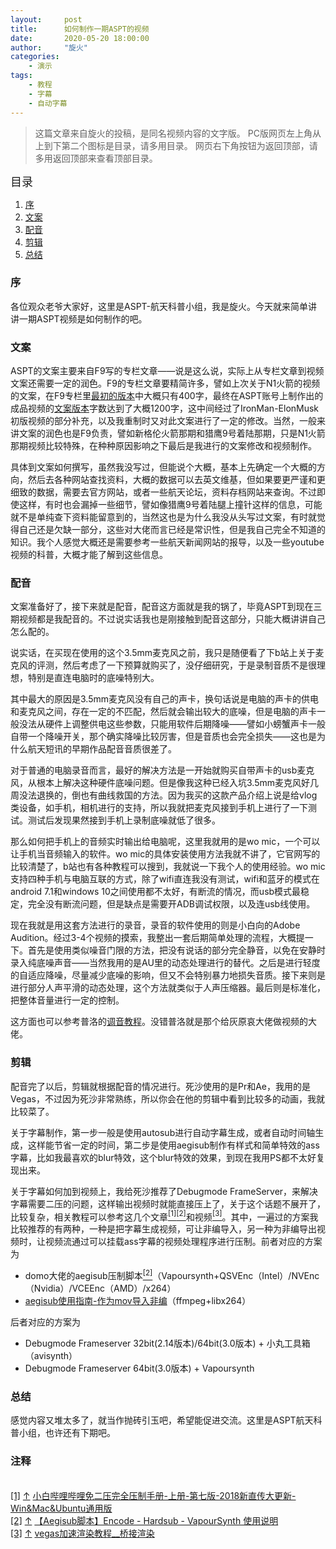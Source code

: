 ```yaml
---
layout:     post
title:      如何制作一期ASPT的视频
date:       2020-05-20 18:00:00
author:     "旋火"
categories:
    - 演示
tags:
    - 教程
    - 字幕
    - 自动字幕
---
```

>这篇文章来自旋火的投稿，是同名视频内容的文字版。
>PC版网页左上角从上到下第二个图标是目录，请多用目录。
>网页右下角按钮为返回顶部，请多用返回顶部来查看顶部目录。

<escape><font size=4>目录</font></escape>

1. [序](#序)
2. [文案](#文案)
3. [配音](#配音)
4. [剪辑](#剪辑)
5. [总结](#总结)

### 序

各位观众老爷大家好，这里是ASPT-航天科普小组，我是旋火。今天就来简单讲讲一期ASPT视频是如何制作的吧。

### 文案

ASPT的文案主要来自F9写的专栏文章——说是这么说，实际上从专栏文章到视频文案还需要一定的润色。F9的专栏文章要精简许多，譬如上次关于N1火箭的视频的文案，在F9专栏里[最初的版本](https://www.bilibili.com/read/cv4828139)中大概只有400字，最终在ASPT账号上制作出的成品视频的[文案版本](the-true-reasons-of-N1-failures.html)字数达到了大概1200字，这中间经过了IronMan-ElonMusk初版视频的部分补充，以及我重制时又对此文案进行了一定的修改。当然，一般来讲文案的润色也是F9负责，譬如新格伦火箭那期和猎鹰9号着陆那期，只是N1火箭那期视频比较特殊，在种种原因影响之下最后是我进行的文案修改和视频制作。

具体到文案如何撰写，虽然我没写过，但能说个大概，基本上先确定一个大概的方向，然后去各种网站查找资料，大概的数据可以去英文维基，但如果要更严谨和更细致的数据，需要去官方网站，或者一些航天论坛，资料存档网站来查询。不过即使这样，有时也会漏掉一些细节，譬如像猎鹰9号着陆腿上撞针这样的信息，可能就不是单纯查下资料能留意到的，当然这也是为什么我没从头写过文案，有时就觉得自己还是欠缺一部分，这些对大佬而言已经是常识性，但是我自己完全不知道的知识。我个人感觉大概还是需要参考一些航天新闻网站的报导，以及一些youtube视频的科普，大概才能了解到这些信息。

### 配音

文案准备好了，接下来就是配音，配音这方面就是我的锅了，毕竟ASPT到现在三期视频都是我配音的。不过说实话我也是刚接触到配音这部分，只能大概讲讲自己怎么配的。

说实话，在买现在使用的这个3.5mm麦克风之前，我只是随便看了下b站上关于麦克风的评测，然后考虑了一下预算就购买了，没仔细研究，于是录制音质不是很理想，特别是直连电脑时的底噪特别大。

其中最大的原因是3.5mm麦克风没有自己的声卡，换句话说是电脑的声卡的供电和麦克风之间，存在一定的不匹配，然后就会输出较大的底噪，但是电脑的声卡一般没法从硬件上调整供电这些参数，只能用软件后期降噪——譬如小螃蟹声卡一般自带一个降噪开关，那个确实降噪比较厉害，但是音质也会完全损失——这也是为什么航天短讯的早期作品配音音质很差了。

对于普通的电脑录音而言，最好的解决方法是一开始就购买自带声卡的usb麦克风，从根本上解决这种硬件底噪问题。但是像我这种已经入坑3.5mm麦克风好几周没法退换的，倒也有曲线救国的方法。因为我买的这款产品介绍上说是给vlog类设备，如手机，相机进行的支持，所以我就把麦克风接到手机上进行了一下测试。测试后发现果然接到手机上录制底噪就低了很多。

那么如何把手机上的音频实时输出给电脑呢，这里我就用的是wo mic，一个可以让手机当音频输入的软件。wo mic的具体安装使用方法我就不讲了，它官网写的比较清楚了，b站也有各种教程可以搜到，我就说一下我个人的使用经验。wo mic支持四种手机与电脑互联的方式，除了wifi直连我没有测试，wifi和蓝牙的模式在android 7.1和windows 10之间使用都不太好，有断流的情况，而usb模式最稳定，完全没有断流问题，但是缺点是需要开ADB调试权限，以及连usb线使用。

现在我就是用这套方法进行的录音，录音的软件使用的则是小白向的Adobe Audition。经过3-4个视频的摸索，我整出一套后期简单处理的流程，大概提一下。首先是使用类似噪音门限的方法，把没有说话的部分完全静音，以免在安静时录入纯底噪声音——当然我用的是AU里的动态处理进行的替代。之后是进行轻度的自适应降噪，尽量减少底噪的影响，但又不会特别暴力地损失音质。接下来则是进行部分人声平滑的动态处理，这个方法就类似于人声压缩器。最后则是标准化，把整体音量进行一定的控制。

这方面也可以参考普洛的[调音教程](https://www.bilibili.com/video/BV1CJ411676x)。没错普洛就是那个给灰原哀大佬做视频的大佬。

### 剪辑

配音完了以后，剪辑就根据配音的情况进行。死沙使用的是Pr和Ae，我用的是Vegas，不过因为死沙非常熟练，所以你会在他的剪辑中看到比较多的动画，我就比较菜了。

关于字幕制作，第一步一般是使用autosub进行自动字幕生成，或者自动时间轴生成，这样能节省一定的时间，第二步是使用aegisub制作有样式和简单特效的ass字幕，比如我最喜欢的blur特效，这个blur特效的效果，到现在我用PS都不太好复现出来。

关于字幕如何加到视频上，我给死沙推荐了Debugmode FrameServer，来解决字幕需要二压的问题，这样输出视频时就能直接压上了，关于这个话题不展开了，比较复杂，相关教程可以参考这几个文章<escape><a name = "ref_1_s" href="#ref_1_d"><sup>[1]</sup></a></escape><escape><a name = "ref_2_s" href="#ref_2_d"><sup>[2]</sup></a></escape>和视频<escape><a name = "ref_3_s" href="#ref_3_d"><sup>[3]</sup></a></escape>。其中，一遍过的方案我比较推荐的有两种，一种是把字幕生成视频，可让非编导入，另一种为非编导出视频时，让视频流通过可以挂载ass字幕的视频处理程序进行压制。前者对应的方案为

- domo大佬的aegisub压制脚本<escape><a name = "ref_2_s" href="#ref_2_d"><sup>[2]</sup></a></escape>（Vapoursynth+QSVEnc（Intel）/NVEnc（Nvidia）/VCEEnc（AMD）/x264）
- [aegisub使用指南-作为mov导入非编](aegisub_guide.html#作为mov导入非编)（ffmpeg+libx264）

后者对应的方案为

- Debugmode Frameserver 32bit(2.14版本)/64bit(3.0版本) + 小丸工具箱（avisynth）
- Debugmode Frameserver 64bit(3.0版本) + Vapoursynth

### 总结

感觉内容又堆太多了，就当作抛砖引玉吧，希望能促进交流。这里是ASPT航天科普小组，也许还有下期吧。

### 注释

<escape></br><a name = "ref_1_d" href = "#ref_1_d">[1]</a></escape> <escape><a href = "#ref_1_s">↑</a></escape> <escape><a href = "https://www.bilibili.com/read/cv311967">小白哔哩哔哩免二压完全压制手册-上册-第七版-2018新直传大更新-Win&Mac&Ubuntu通用版</a></br><a name = "ref_2_d" href = "#ref_2_d">[2]</a></escape> <escape><a href = "#ref_2_s">↑</a></escape> <escape><a href = "https://www.bilibili.com/read/cv3248940">【Aegisub脚本】Encode - Hardsub - VapourSynth 使用说明</a></br><a name = "ref_3_d" href = "#ref_3_d">[3]</a></escape> <escape><a href = "#ref_3_s">↑</a></escape> <escape><a href = "https://b23.tv/BV1Y7411g7hp">vegas加速渲染教程__桥接渲染</a></escape>